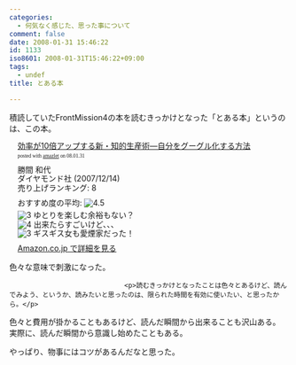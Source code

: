 ```yaml
---
categories:
  - 何気なく感じた、思った事について
comment: false
date: 2008-01-31 15:46:22
id: 1133
iso8601: 2008-01-31T15:46:22+09:00
tags:
  - undef
title: とある本

---
```


<div class="entry-body">
                                 <p>積読していたFrontMission4の本を読むきっかけとなった「とある本」というのは、この本。</p>

<div class="amazlet-box" style="margin-bottom:0px;"><div class="amazlet-image" style="float:left;"><a href="http://www.amazon.co.jp/exec/obidos/ASIN/4478002037/nqounet-22/ref=nosim/" name="amazletlink" target="_blank" id="amazletlink"></a></div><div class="amazlet-info" style="float:left;margin-left:15px;line-height:120%"><div class="amazlet-name" style="margin-bottom:10px;line-height:120%"><a href="http://www.amazon.co.jp/exec/obidos/ASIN/4478002037/nqounet-22/ref=nosim/" name="amazletlink" target="_blank" id="amazletlink">効率が10倍アップする新・知的生産術―自分をグーグル化する方法</a><div class="amazlet-powered-date" style="font-size:7pt;margin-top:5px;font-family:verdana;line-height:120%">posted with <a href="http://app.amazlet.com/amazlet/" title="効率が10倍アップする新・知的生産術―自分をグーグル化する方法" target="_blank">amazlet</a> on 08.01.31</div></div><div class="amazlet-detail">勝間 和代 <br />ダイヤモンド社 (2007/12/14)<br />売り上げランキング: 8<br /></div><div class="amazlet-review" style="margin-top:10px; margin-bottom:10px"><div class="amazlet-review-average" style="margin-bottom:5px">おすすめ度の平均: <img src="http://images-jp.amazon.com/images/G/09/x-locale/common/customer-reviews/stars-4-5.gif" alt="4.5" /></div><img src="http://images-jp.amazon.com/images/G/09/x-locale/common/customer-reviews/stars-3-0.gif" alt="3" /> ゆとりを楽しむ余裕もない？<br /><img src="http://images-jp.amazon.com/images/G/09/x-locale/common/customer-reviews/stars-4-0.gif" alt="4" /> 出来たらすごいけど、、、<br /><img src="http://images-jp.amazon.com/images/G/09/x-locale/common/customer-reviews/stars-3-0.gif" alt="3" /> ギスギス女も愛煙家だった！<br /></div><div class="amazlet-link" style="margin-top: 5px"><a href="http://www.amazon.co.jp/exec/obidos/ASIN/4478002037/nqounet-22/ref=nosim/" name="amazletlink" target="_blank" id="amazletlink">Amazon.co.jp で詳細を見る</a></div></div><div class="amazlet-footer" style="clear: left"></div></div>

<p>色々な意味で刺激になった。<br /></p>
                              
                                 <p>読むきっかけとなったことは色々とあるけど、読んでみよう、というか、読みたいと思ったのは、限られた時間を有効に使いたい、と思ったから。</p>

<p>色々と費用が掛かることもあるけど、読んだ瞬間から出来ることも沢山ある。<br />
実際に、読んだ瞬間から意識し始めたこともある。</p>

<p>やっぱり、物事にはコツがあるんだなと思った。</p>
                              </div>
    	